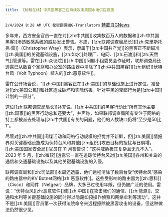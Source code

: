 ```yaml
---
title: 【秘翻在线】中共国黑客正在持续攻击美国水电供应设施
---
```

`2/4/2024 8:28 AM UTC 秘密翻譯組G-Translators` [轉載自GNews](https://gnews.org/articles/2280103)

多年来，西方安全官员一直在对[[zh:中共国]]收集数百万人的数据和[[zh:中共国黑客]]渗透敏感系统的威胁发出警告。本周，[[zh:联邦调查局局长]][[zh:克里斯托弗·雷]]（Christopher Wray）表示，隶属于[[zh:中国共产党]]的黑客正不断瞄准[[zh:美国]]的关键基础设施，[[zh:如水]]处理厂、电网、[[zh:石油]]和[[zh:天然气]]管道等。雷在[[zh:众议院]][[zh:中国]]问题小组委员会作证时，联邦调查局还透露已从数百个家庭和办公室的路由器中清除了[[zh:中共国黑客]][[zh:组织]]伏特台风（Volt Typhoon）植入的[[zh:恶意软件]]。

雷在公开场合说，“[[zh:中国]]黑客正在[[zh:美国]]的基础设施上进行定位，准备对[[zh:美国公民]]和社区造成破坏和实际伤害。针对平民的卑鄙行为是[[zh:中国]]计划的一部分”。

这位[[zh:联邦调查局局长]]补充说，[[zh:中共国]]的黑客行动比“所有其他主要[[zh:国家]]的黑客行动总和还要大”，并声称，如果联邦调查局所有专注于网络的特工都被派去处理与[[zh:中共国]]有关的问题，他们的人数缺口仍将“至少是50比1”。

尽管对[[zh:中共国]]间谍活动和网络行动规模的担忧并不新鲜，但[[zh:美国]]情报界对关键基础设施成为伏特台风和其他[[zh:组织]]攻击目标的担忧与日俱增。[[zh:美国国家安全局]]官员在 11 月警告说：“这种威胁极其复杂且无孔不入”。2023 年 5 月，[[zh:微软]]透露它一直在追踪伏特台风对[[zh:美国]]各州和关岛的通信和交通基础设施以及其他关键基础设施的入侵。

联邦调查局和[[zh:司法部]]本周还透露，他们远程清除了数百台受“伏特台风”感染的路由器中的KV Botnet网络[[zh:恶意软件]]。这些受影响的路由器为[[zh:思科]]（Cisco）和网件（Netgear）品牌，大多已过使用年限，但仍被广泛的使用。雷说：“伏特台风[[zh:恶意软件]]使[[zh:中国]]在攻击我们的通信、[[zh:能源]]、交通和水利等关键基础设施的同时得以隐藏如预操作侦察和网络牟利等活动”。这并不是[[zh:美国]]官员第一次获得法院命令来远程擦除被黑客攻击的设备，但这种做法仍然很少见。
